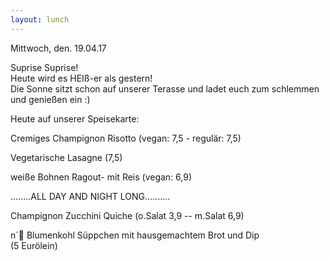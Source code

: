 ```yaml
---
layout: lunch
---
```



Mittwoch, den. 19.04.17

Suprise Suprise!
<br>Heute wird es HEI&szlig;-er als gestern!
<br>Die Sonne sitzt schon auf unserer Terasse und ladet euch zum schlemmen und genie&szlig;en ein :)

Heute auf unserer Speisekarte:

Cremiges Champignon Risotto (vegan: 7,5 - regul&auml;r: 7,5)

Vegetarische Lasagne (7,5)

wei&szlig;e Bohnen Ragout- mit Reis (vegan: 6,9)

........ALL DAY AND NIGHT LONG..........

Champignon Zucchini Quiche (o.Salat 3,9 -- m.Salat 6,9)

n&acute; Blumenkohl S&uuml;ppchen mit hausgemachtem Brot und Dip
<br>(5 Eur&ouml;lein)